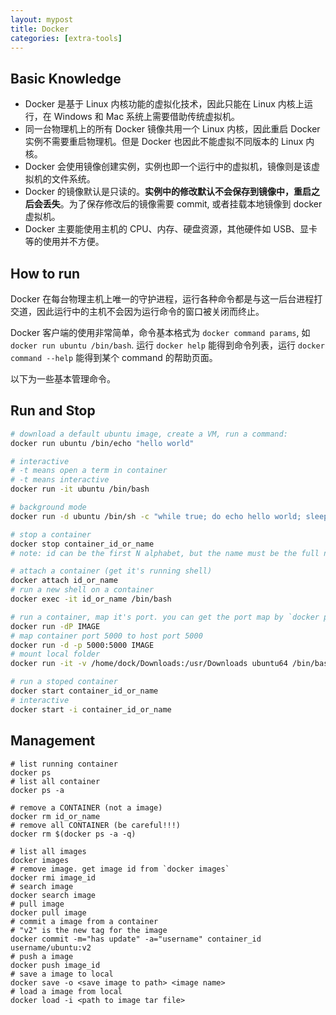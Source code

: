 ```yaml
---
layout: mypost
title: Docker
categories: [extra-tools]
---
```


## Basic Knowledge

- Docker 是基于 Linux 内核功能的虚拟化技术，因此只能在 Linux 内核上运行，在 Windows 和 Mac 系统上需要借助传统虚拟机。
- 同一台物理机上的所有 Docker 镜像共用一个 Linux 内核，因此重启 Docker 实例不需要重启物理机。但是 Docker 也因此不能虚拟不同版本的 Linux 内核。
- Docker 会使用镜像创建实例，实例也即一个运行中的虚拟机，镜像则是该虚拟机的文件系统。
- Docker 的镜像默认是只读的。**实例中的修改默认不会保存到镜像中，重启之后会丢失**。为了保存修改后的镜像需要 commit, 或者挂载本地镜像到 docker 虚拟机。
- Docker 主要能使用主机的 CPU、内存、硬盘资源，其他硬件如 USB、显卡等的使用并不方便。 

## How to run

Docker 在每台物理主机上唯一的守护进程，运行各种命令都是与这一后台进程打交道，因此运行中的主机不会因为运行命令的窗口被关闭而终止。

Docker 客户端的使用非常简单，命令基本格式为 `docker command params`, 如 `docker run ubuntu /bin/bash`. 运行 `docker help` 能得到命令列表，运行 `docker command --help` 能得到某个 command 的帮助页面。

以下为一些基本管理命令。

## Run and Stop

```sh
# download a default ubuntu image, create a VM, run a command:
docker run ubuntu /bin/echo "hello world"

# interactive
# -t means open a term in container
# -t means interactive
docker run -it ubuntu /bin/bash

# background mode
docker run -d ubuntu /bin/sh -c "while true; do echo hello world; sleep 1; done"

# stop a container
docker stop container_id_or_name
# note: id can be the first N alphabet, but the name must be the full name.

# attach a container (get it's running shell)
docker attach id_or_name
# run a new shell on a container
docker exec -it id_or_name /bin/bash

# run a container, map it's port. you can get the port map by `docker ps`
docker run -dP IMAGE
# map container port 5000 to host port 5000
docker run -d -p 5000:5000 IMAGE
# mount local folder
docker run -it -v /home/dock/Downloads:/usr/Downloads ubuntu64 /bin/bash

# run a stoped container
docker start container_id_or_name
# interactive
docker start -i container_id_or_name
```

## Management

```
# list running container
docker ps
# list all container
docker ps -a

# remove a CONTAINER (not a image)
docker rm id_or_name
# remove all CONTAINER (be careful!!!)
docker rm $(docker ps -a -q)

# list all images
docker images
# remove image. get image id from `docker images`
docker rmi image_id
# search image
docker search image
# pull image
docker pull image
# commit a image from a container
# "v2" is the new tag for the image
docker commit -m="has update" -a="username" container_id username/ubuntu:v2
# push a image
docker push image_id
# save a image to local
docker save -o <save image to path> <image name>
# load a image from local
docker load -i <path to image tar file>
```



